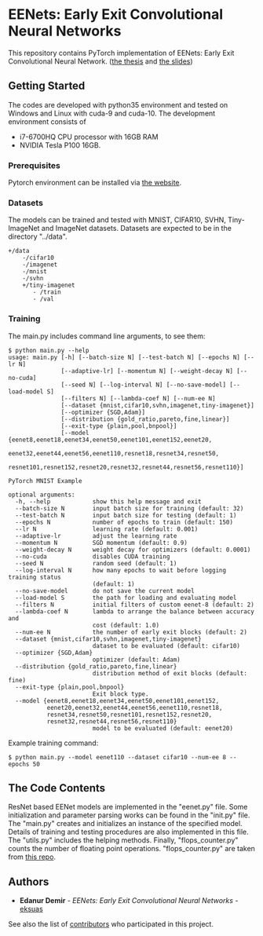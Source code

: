 # EENets: Early Exit Convolutional Neural Networks
This repository contains PyTorch implementation of EENets: Early Exit Convolutional Neural Network. ([the thesis](https://drive.google.com/file/d/1sPdSzL36BB5gAUt3pyath2U-dIRf4Oji/view?usp=drive_link) and [the slides](https://drive.google.com/file/d/16fZHWsOeRNbUWCpVMwEnjrfNPTDFF3e9/view?usp=drive_link))

## Getting Started

The codes are developed with python35 environment and tested on Windows and Linux with cuda-9 and cuda-10. The development environment consists of
 * i7-6700HQ CPU processor with 16GB RAM
 * NVIDIA Tesla P100 16GB.

### Prerequisites

Pytorch environment can be installed via [the website](https://pytorch.org/get-started/locally/).

### Datasets

The models can be trained and tested with MNIST, CIFAR10, SVHN, Tiny-ImageNet and ImageNet datasets. Datasets are expected to be in the directory "../data".

```
+/data
    -/cifar10
    -/imagenet
    -/mnist
    -/svhn
    +/tiny-imagenet
       - /train
       - /val    
```

### Training

The main.py includes command line arguments, to see them:
```
$ python main.py --help
usage: main.py [-h] [--batch-size N] [--test-batch N] [--epochs N] [--lr N]
               [--adaptive-lr] [--momentum N] [--weight-decay N] [--no-cuda]
               [--seed N] [--log-interval N] [--no-save-model] [--load-model S]
               [--filters N] [--lambda-coef N] [--num-ee N]
               [--dataset {mnist,cifar10,svhn,imagenet,tiny-imagenet}]
               [--optimizer {SGD,Adam}]
               [--distribution {gold_ratio,pareto,fine,linear}]
               [--exit-type {plain,pool,bnpool}]
               [--model {eenet8,eenet18,eenet34,eenet50,eenet101,eenet152,eenet20,
                 eenet32,eenet44,eenet56,eenet110,resnet18,resnet34,resnet50,
                 resnet101,resnet152,resnet20,resnet32,resnet44,resnet56,resnet110}]

PyTorch MNIST Example

optional arguments:
  -h, --help            show this help message and exit
  --batch-size N        input batch size for training (default: 32)
  --test-batch N        input batch size for testing (default: 1)
  --epochs N            number of epochs to train (default: 150)
  --lr N                learning rate (default: 0.001)
  --adaptive-lr         adjust the learning rate
  --momentum N          SGD momentum (default: 0.9)
  --weight-decay N      weight decay for optimizers (default: 0.0001)
  --no-cuda             disables CUDA training
  --seed N              random seed (default: 1)
  --log-interval N      how many epochs to wait before logging training status
                        (default: 1)
  --no-save-model       do not save the current model
  --load-model S        the path for loading and evaluating model
  --filters N           initial filters of custom eenet-8 (default: 2)
  --lambda-coef N       lambda to arrange the balance between accuracy and
                        cost (default: 1.0)
  --num-ee N            the number of early exit blocks (default: 2)
  --dataset {mnist,cifar10,svhn,imagenet,tiny-imagenet}
                        dataset to be evaluated (default: cifar10)
  --optimizer {SGD,Adam}
                        optimizer (default: Adam)
  --distribution {gold_ratio,pareto,fine,linear}
                        distribution method of exit blocks (default: fine)
  --exit-type {plain,pool,bnpool}
                        Exit block type.
  --model {eenet8,eenet18,eenet34,eenet50,eenet101,eenet152,
           eenet20,eenet32,eenet44,eenet56,eenet110,resnet18,
           resnet34,resnet50,resnet101,resnet152,resnet20,
           resnet32,resnet44,resnet56,resnet110}
                        model to be evaluated (default: eenet20)
```

Example training command:
```
$ python main.py --model eenet110 --dataset cifar10 --num-ee 8 --epochs 50
```

## The Code Contents

ResNet based EENet models are implemented in the "eenet.py" file. Some initialization and parameter parsing works can be found in the "init.py" file. The "main.py" creates and initializes an instance of the specified model. Details of training and testing procedures are also implemented in this file. The "utils.py" includes the helping methods. Finally, "flops_counter.py" counts the number of floating point operations. "flops_counter.py" are taken from [this repo](https://github.com/sovrasov/flops-counter.pytorch).

## Authors

* **Edanur Demir** - *EENets: Early Exit Convolutional Neural Networks* - [eksuas](https://github.com/eksuas)

See also the list of [contributors](https://github.com/your/project/contributors) who participated in this project.
